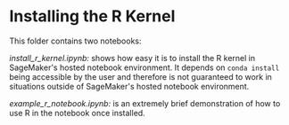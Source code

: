# Installing the R Kernel

This folder contains two notebooks:

*install_r_kernel.ipynb:* shows how easy it is to install the R kernel in SageMaker's hosted notebook environment.  It depends on `conda install` being accessible by the user and therefore is not guaranteed to work in situations outside of SageMaker's hosted notebook environment.

*example_r_notebook.ipynb:* is an extremely brief demonstration of how to use R in the notebook once installed.
